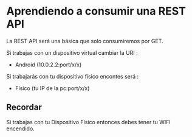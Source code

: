 # Aprendiendo a consumir una REST API

La REST API será una básica que solo consumiremos por GET.

Si trabajas con un dispositivo virtual cambiar la URI :
* Android (10.0.2.2:port/x/x)

Si trabajarás con tu dispositivo físico encontes será :
* Físico (tu IP de la pc:port/x/x)

## Recordar

Si trabajas con tu Dispositivo Físico entonces debes tener tu WIFI encendido.